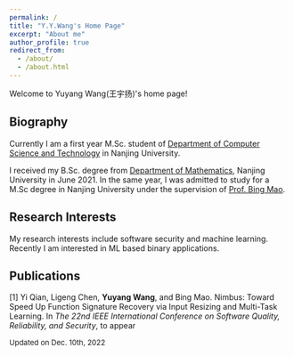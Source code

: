 ```yaml
---
permalink: /
title: "Y.Y.Wang's Home Page"
excerpt: "About me"
author_profile: true
redirect_from: 
  - /about/
  - /about.html
---
```


Welcome to Yuyang Wang(王宇扬)'s home page! 

Biography
------
Currently I am a first year M.Sc. student of [Department of Computer Science and Technology](https://cs.nju.edu.cn/) in Nanjing University. 

I received my B.Sc. degree from [Department of Mathematics](https://math.nju.edu.cn/), Nanjing University in June 2021. In the same year, I was admitted to study for a M.Sc degree in Nanjing University under the supervision of [Prof. Bing Mao](https://cs.nju.edu.cn/58/1f/c2639a153631/page.htm). 

Research Interests
------
My research interests include software security and machine learning. Recently I am interested in ML based binary applications. 

Publications
------
\[1\] Yi Qian, Ligeng Chen, **Yuyang Wang**, and Bing Mao. Nimbus: Toward Speed Up Function Signature Recovery via Input Resizing and Multi-Task Learning. In *The 22nd IEEE International Conference on Software Quality, Reliability, and Security*, to appear  

<font size="2">Updated on Dec. 10th, 2022</font><br />
